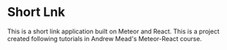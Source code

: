 # Short Lnk

This is a short link application built on Meteor and React. This is a project created following tutorials in Andrew Mead's Meteor-React course.
